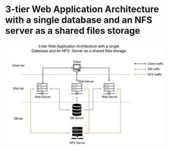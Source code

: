 # 3-tier Web Application Architecture with a single database and an NFS server as a shared files storage

![ Architecture ](https://github.com/klemzi/3-tierWithNFS/blob/main/Images/architecture.png)
